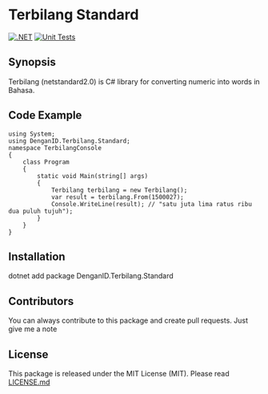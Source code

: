 # Terbilang Standard
[![.NET](https://github.com/DenganID/DenganID.Terbilang.Standard/actions/workflows/dotnet.yml/badge.svg)](https://github.com/DenganID/DenganID.Terbilang.Standard/actions/workflows/dotnet.yml)
[![Unit Tests](https://github.com/DenganID/DenganID.Terbilang.Standard/actions/workflows/unittests.yml/badge.svg)](https://github.com/DenganID/DenganID.Terbilang.Standard/actions/workflows/unittests.yml)
## Synopsis
Terbilang (netstandard2.0) is C# library for converting numeric into words in Bahasa.

## Code Example
```
using System;
using DenganID.Terbilang.Standard;
namespace TerbilangConsole
{
    class Program
    {
        static void Main(string[] args)
        {
            Terbilang terbilang = new Terbilang();
            var result = terbilang.From(1500027);
            Console.WriteLine(result); // "satu juta lima ratus ribu dua puluh tujuh");
        }
    }
}
```

## Installation

dotnet add package DenganID.Terbilang.Standard

## Contributors

You can always contribute to this package and create pull requests. Just give me a note

## License

This package is released under the MIT License (MIT). Please read [LICENSE.md](https://github.com/DenganID/DenganID.Terbilang.Standard/LICENSE.md)